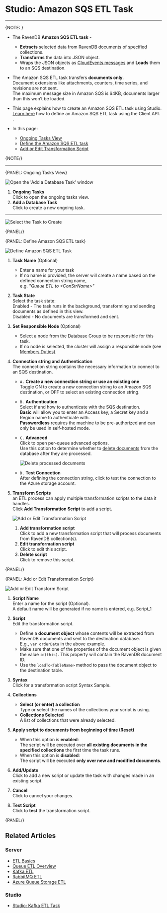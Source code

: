 ﻿# Studio: Amazon SQS ETL Task
---

{NOTE: }

* The RavenDB **Amazon SQS ETL task** -  
   * **Extracts** selected data from RavenDB documents of specified collections.
   * **Transforms** the data into JSON object.
   * Wraps the JSON objects as [CloudEvents messages](https://cloudevents.io) and **Loads** them to an SQS destination.

* The Amazon SQS ETL task transfers **documents only**.  
  Document extensions like attachments, counters, time series, and revisions are not sent.  
  The maximum message size in Amazon SQS is 64KB, documents larger than this won’t be loaded.
  
* This page explains how to create an Amazon SQS ETL task using Studio.  
  [Learn here](../../../../server/ongoing-tasks/etl/queue-etl/aws-sqs) how to define 
  an Amazon SQS ETL task using the Client API.  .  
 
* In this page:  
  * [Ongoing Tasks View](../../../../studio/database/tasks/ongoing-tasks/aws-sqs-etl#ongoing-tasks-view)  
  * [Define the Amazon SQS ETL task](../../../../studio/database/tasks/ongoing-tasks/aws-sqs-etl#define-amazon-sqs-etl-task)  
  * [Add or Edit Transformation Script](../../../../studio/database/tasks/ongoing-tasks/aws-sqs-etl#add-or-edit-transformation-script)  

{NOTE/}

---

{PANEL: Ongoing Tasks View}

![Open the 'Add a Database Task' window](images/sqs_ongoing-tasks.png "Open the 'Add a Database Task' window")

1. **Ongoing Tasks**  
   Click to open the ongoing tasks view.  
2. **Add a Database Task**  
   Click to create a new ongoing task.  

---

![Select the Task to Create](images/sqs_task-selection.png "Select the Task to Create")
   
{PANEL/}

{PANEL: Define Amazon SQS ETL task}

![Define Amazon SQS ETL Task](images/sqs_etl-define-task.png "Define Amazon SQS ETL Task")

1. **Task Name** (Optional)  
   * Enter a name for your task  
   * If no name is provided, the server will create a name based on the defined connection string name,  
     e.g. *"Queue ETL to &lt;ConStrName&gt;"*  

2. **Task State**  
   Select the task state:  
   Enabled - The task runs in the background, transforming and sending documents as defined in this view.  
   Disabled - No documents are transformed and sent.  

3. **Set Responsible Node** (Optional)  
    * Select a node from the [Database Group](../../../../studio/database/settings/manage-database-group) to be responsible for this task.  
    * If no node is selected, the cluster will assign a responsible node (see [Members Duties](../../../../studio/database/settings/manage-database-group#database-group-topology---members-duties)).  

4. **Connection string and Authentication**  
   The connection string contains the necessary information to connect to an SQS destination.  
    * `A.` **Create a new connection string or use an existing one**  
      Toggle ON to create a new connection string to an Amazon SQS destination, 
      or OFF to select an existing connection string.  
    * `B.` **Authentication**  
      Select if and how to authenticate with the SQS destination.  
      **Basic** will allow you to enter an Access key, a Secret key and a Region name to authenticate with.  
      **Passwordless** requires the machine to be pre-authorized and can only be used in self-hosted mode.  
    * `C.` **Advanced**  
      Click to open per-queue advanced options.  
      Use this option to determine whether to [delete documents](../../../../server/ongoing-tasks/etl/queue-etl/aws-sqs#delete-processed-documents) 
      from the database after they are processed.  

         ![Delete processed documents](images/sqs_delete-processed-docs.png "Delete processed documents")

    * `D.` **Test Connection**  
      After defining the connection string, click to test the connection to the Azure storage account.  

5. **Transform Scripts**  
   an ETL process can apply multiple transformation scripts to the data it handles.  
   Click **Add Transformation Script** to add a script.  

      ![Add or Edit Transformation Script](images/queue/add-or-edit-script.png "Add or edit transformation script")
 
      1. **Add transformation script**  
         Click to add a new transformation script that will process documents from RavenDB collection(s).
      2. **Edit transformation script**  
         Click to edit this script.  
      3. **Delete script**  
         Click to remove this script.

{PANEL/}  

{PANEL: Add or Edit Transformation Script}

![Add or Edit Transform Script](images/transformation-script.png "Add or Edit Transform Script")

1. **Script Name**  
   Enter a name for the script (Optional).  
   A default name will be generated if no name is entered, e.g. Script_1  

2. **Script**  
   Edit the transformation script.  
   * Define a **document object** whose contents will be extracted from 
     RavenDB documents and sent to the destination database.  
     E.g., `var orderData` in the above example.  
   * Make sure that one of the properties of the document object 
     is given the value `id(this)`. This property will contain the 
     RavenDB document ID.  
   * Use the `loadTo<TableName>` method to pass the document object 
     to the destination table.  

3. **Syntax**  
   Click for a transformation script Syntax Sample.  

4. **Collections**  
    * **Select (or enter) a collection**  
      Type or select the names of the collections your script is using.  
    * **Collections Selected**  
      A list of collections that were already selected.  

5. **Apply script to documents from beginning of time (Reset)**  
    * When this option is **enabled**:  
      The script will be executed over **all existing documents in the 
      specified collections** the first time the task runs.  
    * When this option is **disabled**:  
      The script will be executed **only over new and modified documents**.  

6. **Add/Update**  
   Click to add a new script or update the task with changes made in an existing script.  

7. **Cancel**  
   Click to cancel your changes.  

8. **Test Script**  
   Click to **test** the transformation script.  

{PANEL/}

## Related Articles

### Server

- [ETL Basics](../../../../server/ongoing-tasks/etl/basics)
- [Queue ETL Overview](../../../../server/ongoing-tasks/etl/queue-etl/overview)
- [Kafka ETL](../../../../server/ongoing-tasks/etl/queue-etl/kafka)
- [RabbitMQ ETL](../../../../server/ongoing-tasks/etl/queue-etl/rabbit-mq)
- [Azure Queue Storage ETL](../../../../server/ongoing-tasks/etl/queue-etl/azure-queue)

### Studio

- [Studio: Kafka ETL Task](../../../../studio/database/tasks/ongoing-tasks/kafka-etl-task)
